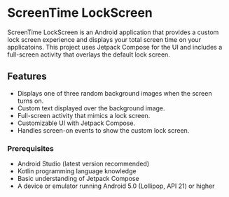 # ScreenTime LockScreen

ScreenTime LockScreen is an Android application that provides a custom lock screen experience and displays your total screen time on your applicatoins. This project uses Jetpack Compose for the UI and includes a full-screen activity that overlays the default lock screen.

## Features

- Displays one of three random background images when the screen turns on.
- Custom text displayed over the background image.
- Full-screen activity that mimics a lock screen.
- Customizable UI with Jetpack Compose.
- Handles screen-on events to show the custom lock screen.

### Prerequisites

- Android Studio (latest version recommended)
- Kotlin programming language knowledge
- Basic understanding of Jetpack Compose
- A device or emulator running Android 5.0 (Lollipop, API 21) or higher
